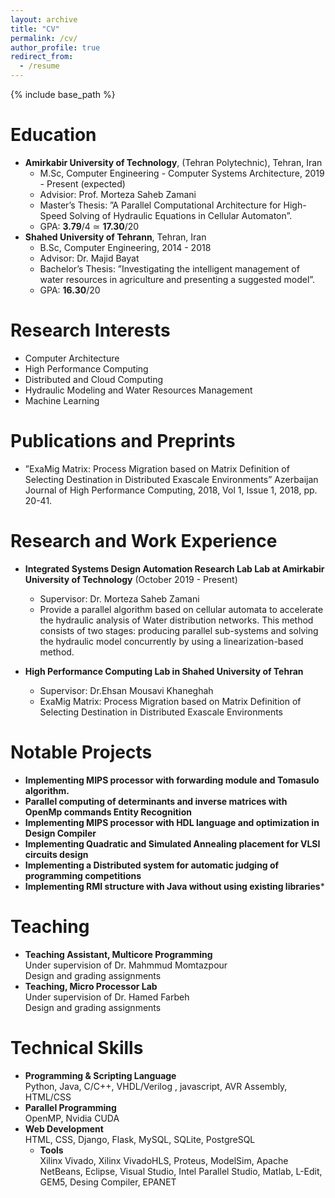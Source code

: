 ```yaml
---
layout: archive
title: "CV"
permalink: /cv/
author_profile: true
redirect_from:
  - /resume
---
```


{% include base_path %}

Education
======
* **Amirkabir University of Technology**, (Tehran Polytechnic), Tehran, Iran
  * M.Sc, Computer Engineering - Computer Systems Architecture, 2019 - Present (expected)
  * Advisior: Prof. Morteza Saheb Zamani
  * Master’s Thesis: ”A Parallel Computational Architecture for High-Speed Solving of Hydraulic Equations in Cellular Automaton”.
  * GPA: **3.79**/4 ≃ **17.30**/20
* **Shahed University of Tehrann**, Tehran, Iran
  * B.Sc, Computer Engineering, 2014 - 2018
  * Advisor:  Dr. Majid Bayat 
  * Bachelor’s Thesis: ”Investigating the intelligent management of water resources in agriculture and presenting a suggested model”.
  * GPA: **16.30**/20

Research Interests
======
* Computer Architecture
* High Performance Computing
* Distributed and Cloud Computing
* Hydraulic Modeling and Water Resources Management
* Machine Learning


Publications and Preprints
======
* ”ExaMig Matrix: Process Migration based on Matrix Definition of Selecting Destination in Distributed Exascale Environments” Azerbaijan Journal of High Performance Computing, 2018, Vol 1, Issue 1, 2018, pp. 20-41.

Research and Work Experience
======
* **Integrated Systems Design Automation Research Lab Lab at Amirkabir University of Technology** (October  2019 - Present) <br/>
  * Supervisor: Dr. Morteza Saheb Zamani
  * Provide a parallel algorithm based on cellular automata to accelerate the hydraulic analysis of Water     distribution networks. This method consists of two stages: producing parallel sub-systems and solving the hydraulic model concurrently by using a linearization-based method.

* **High Performance Computing Lab in Shahed University of Tehran**  <br/>
  * Supervisor: Dr.Ehsan Mousavi Khaneghah
  * ExaMig Matrix: Process Migration based on Matrix Definition of Selecting Destination in Distributed Exascale Environments

Notable Projects
======
* **Implementing MIPS processor with forwarding module and Tomasulo algorithm.**
* **Parallel computing of determinants and inverse matrices with OpenMp commands Entity Recognition**
* **Implementing MIPS processor with HDL language and optimization in Design Compiler**
* **Implementing Quadratic and Simulated Annealing placement for VLSI circuits design**
* **Implementing a Distributed system for automatic judging of programming competitions**
* **Implementing RMI structure with Java without using existing libraries***

Teaching
======
  * **Teaching Assistant, Multicore Programming** <br/>
    Under supervision of Dr. Mahmmud Momtazpour <br/>
    Design and grading assignments
  * **Teaching, Micro Processor Lab** <br/>
    Under supervision of Dr. Hamed Farbeh <br/>
    Design and grading assignments


Technical Skills
======
* **Programming & Scripting Language** <br/>
  Python, Java, C/C++, VHDL/Verilog , javascript, AVR Assembly, HTML/CSS
* **Parallel Programming** <br/>
  OpenMP, Nvidia CUDA
* **Web Development** <br/>
  HTML, CSS, Django, Flask, MySQL, SQLite, PostgreSQL
  * **Tools** <br/>
  Xilinx Vivado, Xilinx VivadoHLS, Proteus, ModelSim, Apache NetBeans, Eclipse, Visual Studio, Intel Parallel Studio, Matlab, L-Edit, GEM5, Desing Compiler, EPANET

